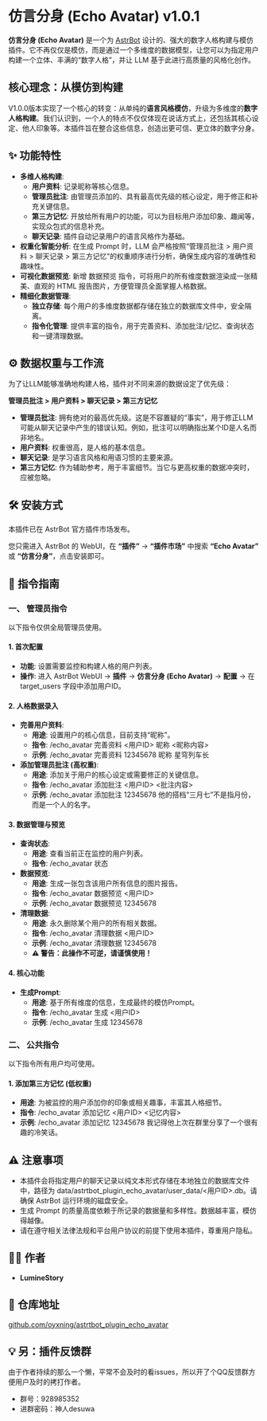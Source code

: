 # **仿言分身 (Echo Avatar) v1.0.1**

**仿言分身 (Echo Avatar)** 是一个为 [AstrBot](https://github.com/AstrBotDevs/AstrBot) 设计的、强大的数字人格构建与模仿插件。它不再仅仅是模仿，而是通过一个多维度的数据模型，让您可以为指定用户构建一个立体、丰满的“数字人格”，并让 LLM 基于此进行高质量的风格化创作。

## **核心理念：从模仿到构建**

V1.0.0版本实现了一个核心的转变：从单纯的**语言风格模仿**，升级为多维度的**数字人格构建**。我们认识到，一个人的特点不仅仅体现在说话方式上，还包括其核心设定、他人印象等。本插件旨在整合这些信息，创造出更可信、更立体的数字分身。

## **✨ 功能特性**

* **多维人格构建**:  
  * **用户资料**: 记录昵称等核心信息。  
  * **管理员批注**: 由管理员添加的、具有最高优先级的核心设定，用于修正和补充关键信息。  
  * **第三方记忆**: 开放给所有用户的功能，可以为目标用户添加印象、趣闻等，实现众包式的信息补充。  
  * **聊天记录**: 插件自动记录用户的语言风格作为基础。  
* **权重化智能分析**: 在生成 Prompt 时，LLM 会严格按照“管理员批注 \> 用户资料 \> 聊天记录 \> 第三方记忆”的权重顺序进行分析，确保生成内容的准确性和趣味性。  
* **可视化数据预览**: 新增 数据预览 指令，可将用户的所有维度数据渲染成一张精美、直观的 HTML 报告图片，方便管理员全面掌握人格数据。  
* **精细化数据管理**:  
  * **独立存储**: 每个用户的多维度数据都存储在独立的数据库文件中，安全隔离。  
  * **指令化管理**: 提供丰富的指令，用于完善资料、添加批注/记忆、查询状态和一键清理数据。

## **⚙️ 数据权重与工作流**

为了让LLM能够准确地构建人格，插件对不同来源的数据设定了优先级：

**管理员批注 \> 用户资料 \> 聊天记录 \> 第三方记忆**

* **管理员批注**: 拥有绝对的最高优先级。这是不容置疑的“事实”，用于修正LLM可能从聊天记录中产生的错误认知。例如，批注可以明确指出某个ID是人名而非地名。  
* **用户资料**: 权重很高，是人格的基本信息。  
* **聊天记录**: 是学习语言风格和用语习惯的主要来源。  
* **第三方记忆**: 作为辅助参考，用于丰富细节。当它与更高权重的数据冲突时，应被忽略。

## **🛠️ 安装方式**

本插件已在 AstrBot 官方插件市场发布。

您只需进入 AstrBot 的 WebUI，在 **“插件”** \-\> **“插件市场”** 中搜索 **“Echo Avatar”** 或 **“仿言分身”**，点击安装即可。

## **📝 指令指南**

### **一、 管理员指令**

以下指令仅供全局管理员使用。

#### **1\. 首次配置**

* **功能**: 设置需要监控和构建人格的用户列表。  
* **操作**: 进入 AstrBot WebUI \-\> **插件** \-\> **仿言分身 (Echo Avatar)** \-\> **配置** \-\> 在 target\_users 字段中添加用户ID。

#### **2\. 人格数据录入**

* **完善用户资料**:  
  * **用途**: 设置用户的核心信息，目前支持“昵称”。  
  * **指令**: /echo\_avatar 完善资料 \<用户ID\> 昵称 \<昵称内容\>  
  * **示例**: /echo\_avatar 完善资料 12345678 昵称 星穹列车长  
* **添加管理员批注 (高权重)**:  
  * **用途**: 添加关于用户的核心设定或需要修正的关键信息。  
  * **指令**: /echo\_avatar 添加批注 \<用户ID\> \<批注内容\>  
  * **示例**: /echo\_avatar 添加批注 12345678 他的搭档“三月七”不是指月份，而是一个人的名字。

#### **3\. 数据管理与预览**

* **查询状态**:  
  * **用途**: 查看当前正在监控的用户列表。  
  * **指令**: /echo\_avatar 状态  
* **数据预览**:  
  * **用途**: 生成一张包含该用户所有信息的图片报告。  
  * **指令**: /echo\_avatar 数据预览 \<用户ID\>  
  * **示例**: /echo\_avatar 数据预览 12345678  
* **清理数据**:  
  * **用途**: 永久删除某个用户的所有相关数据。  
  * **指令**: /echo\_avatar 清理数据 \<用户ID\>  
  * **示例**: /echo\_avatar 清理数据 12345678  
  * **⚠️ 警告：此操作不可逆，请谨慎使用！**

#### **4\. 核心功能**

* **生成Prompt**:  
  * **用途**: 基于所有维度的信息，生成最终的模仿Prompt。  
  * **指令**: /echo\_avatar 生成 \<用户ID\>  
  * **示例**: /echo\_avatar 生成 12345678

### **二、 公共指令**

以下指令所有用户均可使用。

#### **1\. 添加第三方记忆 (低权重)**

* **用途**: 为被监控的用户添加你的印象或相关趣事，丰富其人格细节。  
* **指令**: /echo\_avatar 添加记忆 \<用户ID\> \<记忆内容\>  
* **示例**: /echo\_avatar 添加记忆 12345678 我记得他上次在群里分享了一个很有趣的冷笑话。

## **⚠️ 注意事项**

* 本插件会将指定用户的聊天记录以纯文本形式存储在本地独立的数据库文件中，路径为 data/astrtbot\_plugin\_echo\_avatar/user\_data/\<用户ID\>.db。请确保 AstrBot 运行环境的磁盘安全。  
* 生成 Prompt 的质量高度依赖于所记录的数据量和多样性。数据越丰富，模仿得越像。  
* 请在遵守相关法律法规和平台用户协议的前提下使用本插件，尊重用户隐私。

## **🧑‍💻 作者**

* **LumineStory**

## **🔗 仓库地址**

[github.com/oyxning/astrtbot_plugin_echo_avatar](https://github.com/oyxning/astrtbot_plugin_echo_avatar)

## 💡 另：插件反馈群

由于作者持续的那么一个懒，平常不会及时的看issues，所以开了个QQ反馈群方便用户及时的拷打作者。
* 群号：928985352       
* 进群密码：神人desuwa